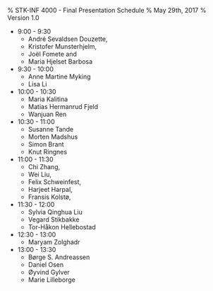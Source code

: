 % STK-INF 4000 - Final Presentation Schedule
% May 29th, 2017
% Version 1.0

- 9:00 - 9:30
    - André Sevaldsen Douzette,
    - Kristofer Munsterhjelm,
    - Joël Fomete and
    - Maria Hjelset Barbosa
- 9:30 - 10:00
    - Anne Martine Myking
    - Lisa Li
- 10:00 - 10:30
    - Maria Kalitina
    - Matias Hermanrud Fjeld
    - Wanjuan Ren
- 10:30 - 11:00
    - Susanne Tande
    - Morten Madshus
    - Simon Brant
    - Knut Ringnes
- 11:00 - 11:30
    - Chi Zhang, 
    - Wei Liu, 
    - Felix Schweinfest,
    - Harjeet Harpal, 
    - Fransis Kolstø, 
- 11:30 - 12:00
    - Sylvia Qinghua Liu
    - Vegard Stikbakke
    - Tor-Håkon Hellebostad
- 12:30 - 13:00
    - Maryam Zolghadr
- 13:00 - 13:30
    - Børge S. Andreassen
    - Daniel Osen
    - Øyvind Gylver
    - Marie Lilleborge
